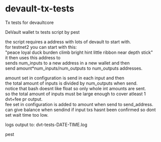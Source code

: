 # devault-tx-tests
Tx tests for devaultcore

 DeVault wallet tx tests script by pest   
   
 the script requires a address with lots of devault to start with.   
 for testnet2 you can start with this:    
 "peace loyal duck burden climb bright hint little ribbon near depth stick"   
 it then uses this address to   
 sends num_inputs to a new address in a new wallet and then   
 send amount*num_inputs/num_outputs to num_outputs addresses.      
   
 amount set in configuration is send in each input and then   
 the total amount of inputs is divided by num_outputs when send.   
 notice that bash doesnt like float so only whole int amounts are sent.   
 so the total amount of inputs must be large enough to cover atleast 1 dvt+fee pr output.   
 fee set in configuration is added to amount when send to send_address.   
 can give balance when sendind if input txs hasnt been confirmed so dont set wait time too low.   
   
   
 logs output to: dvt-tests-DATE-TIME.log   
   
 pest   
